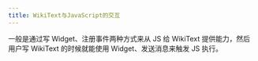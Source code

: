 ```yaml
---
title: WikiText与JavaScript的交互
---
```


一般是通过写 Widget、注册事件两种方式来从 JS 给 WikiText 提供能力，然后用户写 WikiText 的时候就能使用 Widget、发送消息来触发 JS 执行。